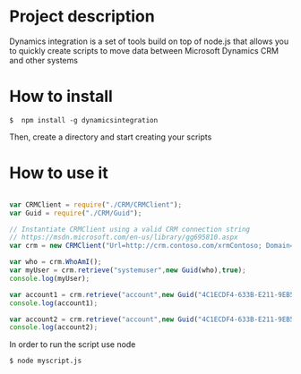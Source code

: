 # Project description

Dynamics integration is a set of tools build on top of node.js that allows you to quickly create scripts to move data between Microsoft Dynamics CRM and other systems

# How to install

```
$  npm install -g dynamicsintegration
```

Then, create a directory and start creating your scripts

# How to use it

``` javascript

var CRMClient = require("./CRM/CRMClient");
var Guid = require("./CRM/Guid");

// Instantiate CRMClient using a valid CRM connection string
// https://msdn.microsoft.com/en-us/library/gg695810.aspx
var crm = new CRMClient("Url=http://crm.contoso.com/xrmContoso; Domain=CONTOSO; Username=jsmith; Password=passcode");

var who = crm.WhoAmI();
var myUser = crm.retrieve("systemuser",new Guid(who),true);
console.log(myUser);

var account1 = crm.retrieve("account",new Guid("4C1ECDF4-633B-E211-9EB5-0050568A69E2"),["accountid","name","ownerid","createdon"]);
console.log(account1);

var account2 = crm.retrieve("account",new Guid("4C1ECDF4-633B-E211-9EB5-0050568A69E2"),true/*all columns*/);
console.log(account2);
```


In order to run the script use node
```
$ node myscript.js
```
